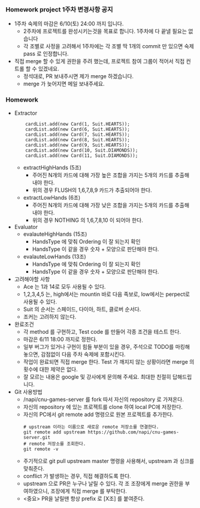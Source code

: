 ### Homework project 1주차 변경사항 공지
* 1주차 숙제의 마감은 6/10(토) 24:00 까지 입니다.
	* 2주차에 프로젝트를 완성시키는것을 목표로 합니다. 1주차에 다 끝낼 필요는 없습니다
	* 각 조별로 사정을 고려해서 1주차에는 각 조별 딱 1개의 commit 만 있으면 숙제 pass 로 인정합니다.
* 직접 merge 할 수 있게 권한을 주려 했는데, 프로젝트 참여 그룹이 적어서 직접 컨트롤 할 수 있겠네요.
	* 정석대로, PR 보내주시면 제가 merge 하겠습니다.
	* merge 가 늦어지면 메일 보내주세요.

### Homework 
* Extractor
    ```
        cardList.add(new Card(1, Suit.HEARTS));
        cardList.add(new Card(6, Suit.HEARTS));
        cardList.add(new Card(7, Suit.HEARTS));
        cardList.add(new Card(8, Suit.HEARTS));
        cardList.add(new Card(9, Suit.HEARTS));
        cardList.add(new Card(10, Suit.DIAMONDS));
        cardList.add(new Card(11, Suit.DIAMONDS));
    ```
	* extractHighHands (5조)
		* 주어진 N개의 카드에 대해 가장 높은 조합을 가지는 5개의 카드를 추출해 내야 한다.
		* 위의 경우 FLUSH의 1,6,7,8,9 카드가 추출되어야 한다.
	* extractLowHands (6조)
		* 주어진 N개의 카드에 대해 가장 낮은 조합을 가지는 5개의 카드를 추출해 내야 한다.
		* 위의 경우 NOTHING 의 1,6,7,8,10 이 되어야 한다.
* Evaluator
	* evalauteHighHands (15조)
		* HandsType 에 맞춰 Ordering 이 잘 되는지 확인
		* HandsType 이 같을 경우 숫자 + 모양으로 판단해야 한다.
	* evalauteLowHands (13조)
		* HandsType 에 맞춰 Ordering 이 잘 되는지 확인
		* HandsType 이 같을 경우 숫자 + 모양으로 판단해야 한다.
* 고려해야할 사항
	* Ace 는 1과 14로 모두 사용될 수 있다.
	* 1,2,3,4,5 는, high에서는 mountin 바로 다음 족보로, low에서는 perpect로 사용될 수 있다.
	* Suit 의 순서는 스페이드, 다이아, 하트, 클로버 순서다.
	* 조커는 고려하지 않는다.
* 완료조건
	* 각 method 를 구현하고, Test code 를 만들어 각종 조건을 테스트 한다.
	* 마감은 6/11 18:00 까지로 정한다.
	* 일부 버그가 있거나 구현이 힘들 부분이 있을 경우, 주석으로 TODO를 마킹해 놓으면, 감점없이 다음 주차 숙제에 포함시킨다.
	* 작업이 완료되면 직접 merge 한다. Test 가 깨지지 않는 상황이라면 merge 의 횟수에 대한 제약은 없다.
	* 잘 모르는 내용은 google 및 강사에게 문의해 주세요. 최대한 친절히 답해드립니다.
* Git 사용방법
	* /napi/cnu-games-server 를 fork 따서 자신의 repository 로 가져온다.
	* 자신의 repository 에 있는 프로젝트를 clone 하여 local PC에 저장한다.
	* 자신의 PC에서 git remote add 명령으로 원본 프로젝트를 추가한다.
		```
		# upstream 이라는 이름으로 새로운 remote 저장소를 연결한다.
		git remote add upstream https://github.com/napi/cnu-games-server.git
		# remote 저장소를 조회한다.
		git remote -v
		```
	* 주기적으로 git pull upstream master 명령을 사용해서, upstream 과 싱크를 맞춰준다.
	* conflict 가 발생하는 경우, 직접 해결하도록 한다.
	* upstream 으로 PR은 누구나 날릴 수 있다. 각 조 조장에게 merge 권한을 부여하였으니, 조장에게 직접 merge 를 부탁한다.
	* <중요> PR을 날릴땐 항상 prefix 로 [X조] 를 붙여준다.


